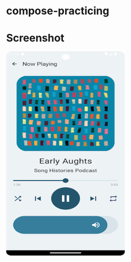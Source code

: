 # compose-practicing

# Screenshot

<img src="https://github.com/marceand/compose-practicing/blob/compose-player-control/screenshot/compose_player_control.png" width="320" height="550">
